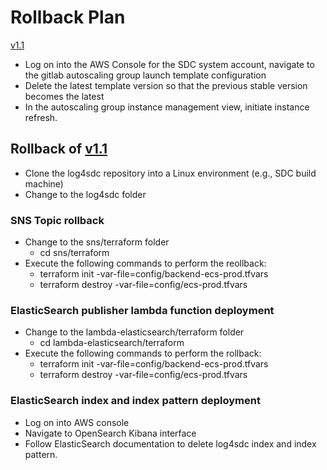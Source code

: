 # Rollback Plan

[v1.1](https://github.com/USDOT-SDC/log4sdc/tree/1.1)

* Log on into the AWS Console for the SDC system account, navigate to the gitlab autoscaling group launch template configuration
* Delete the latest template version so that the previous stable version becomes the latest
* In the autoscaling group instance management view, initiate instance refresh.

## Rollback of [v1.1](https://github.com/USDOT-SDC/log4sdc/tree/1.1)

* Clone the log4sdc repository into a Linux environment (e.g., SDC build machine)
* Change to the log4sdc folder

### SNS Topic rollback
* Change to the sns/terraform folder
  * cd sns/terraform
* Execute the following commands to perform the reollback:
  * terraform init -var-file=config/backend-ecs-prod.tfvars
  * terraform destroy -var-file=config/ecs-prod.tfvars

### ElasticSearch publisher lambda function deployment
* Change to the lambda-elasticsearch/terraform folder
  * cd lambda-elasticsearch/terraform
* Execute the following commands to perform the rollback:
  * terraform init -var-file=config/backend-ecs-prod.tfvars
  * terraform destroy -var-file=config/ecs-prod.tfvars

### ElasticSearch index and index pattern deployment
* Log on into AWS console
* Navigate to OpenSearch Kibana interface
* Follow ElasticSearch documentation to delete log4sdc index and index pattern.


